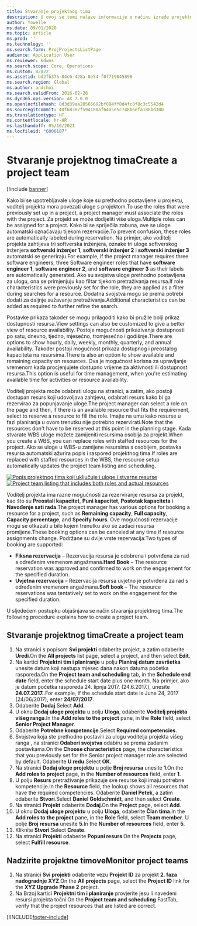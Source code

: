 ```yaml
---
title: Stvaranje projektnog tima
description: U ovoj se temi nalaze informacije o načinu izrade projektnih timova i upravljanja njima.
author: Yowelle
ms.date: 09/01/2020
ms.topic: article
ms.prod: ''
ms.technology: ''
ms.search.form: ProjProjectsListPage
audience: Application User
ms.reviewer: kdwns
ms.search.scope: Core, Operations
ms.custom: 82022
ms.assetid: bd2fb375-84c6-428a-8e54-f0f719045898
ms.search.region: Global
ms.author: andchoi
ms.search.validFrom: 2016-02-28
ms.dyn365.ops.version: AX 7.0.0
ms.openlocfilehash: 8d3d39aa28565692bf894ff8d4fc8f8c3c5542d4
ms.sourcegitcommit: 40f68387f594180af64a5e5c748b6efa188bd300
ms.translationtype: HT
ms.contentlocale: hr-HR
ms.lasthandoff: 05/10/2021
ms.locfileid: "6006187"
---
```

# <a name="create-a-project-team"></a><span data-ttu-id="22c25-103">Stvaranje projektnog tima</span><span class="sxs-lookup"><span data-stu-id="22c25-103">Create a project team</span></span>

[!include [banner](../includes/banner.md)]

<span data-ttu-id="22c25-104">Kako bi se upotrebljavale uloge koje su prethodno postavljene u projektu, voditelj projekta mora povezati uloge s projektom.</span><span class="sxs-lookup"><span data-stu-id="22c25-104">To use the roles that were previously set up in a project, a project manager must associate the roles with the project.</span></span> <span data-ttu-id="22c25-105">Za projekt se može dodijeliti više uloga.</span><span class="sxs-lookup"><span data-stu-id="22c25-105">Multiple roles can be assigned for a project.</span></span> <span data-ttu-id="22c25-106">Kako bi se spriječila zabuna, ove se uloge automatski označavaju tijekom rezervacije.</span><span class="sxs-lookup"><span data-stu-id="22c25-106">To prevent confusion, these roles are automatically labeled during reservation.</span></span> <span data-ttu-id="22c25-107">Na primjer, ako voditelj projekta zahtijeva tri softverska inženjera, oznake tri uloge softverskog inženjera **softverski inženjer 1**, **softverski inženjer 2** i **softverski inženjer 3** automatski se generiraju.</span><span class="sxs-lookup"><span data-stu-id="22c25-107">For example, if the project manager requires three software engineers, three Software engineer roles that have **software engineer 1**, **software engineer 2**, and **software engineer 3** as their labels are automatically generated.</span></span> <span data-ttu-id="22c25-108">Ako su svojstva uloge prethodno postavljena za ulogu, ona se primjenjuju kao filtar tijekom pretraživanja resursa.</span><span class="sxs-lookup"><span data-stu-id="22c25-108">If role characteristics were previously set for the role, they are applied as a filter during searches for a resource.</span></span> <span data-ttu-id="22c25-109">Dodatna svojstva mogu se prema potrebi dodati za daljnje sužavanje pretraživanja.</span><span class="sxs-lookup"><span data-stu-id="22c25-109">Additional characteristics can be added as required to further refine the search.</span></span>

<span data-ttu-id="22c25-110">Postavke prikaza također se mogu prilagoditi kako bi pružile bolji prikaz dostupnosti resursa.</span><span class="sxs-lookup"><span data-stu-id="22c25-110">View settings can also be customized to give a better view of resource availability.</span></span> <span data-ttu-id="22c25-111">Postoje mogućnosti prikazivanja dostupnosti po satu, dnevno, tjedno, mjesečno, tromjesečno i godišnje.</span><span class="sxs-lookup"><span data-stu-id="22c25-111">There are options to show hourly, daily, weekly, monthly, quarterly, and annual availability.</span></span> <span data-ttu-id="22c25-112">Također postoji mogućnost prikaza dostupnog i preostalog kapaciteta na resursima.</span><span class="sxs-lookup"><span data-stu-id="22c25-112">There is also an option to show available and remaining capacity on resources.</span></span> <span data-ttu-id="22c25-113">Ova je mogućnost korisna za upravljanje vremenom kada procjenjujete dostupno vrijeme za aktivnosti ili dostupnost resursa.</span><span class="sxs-lookup"><span data-stu-id="22c25-113">This option is useful for time management, when you're estimating available time for activities or resource availability.</span></span>

<span data-ttu-id="22c25-114">Voditelj projekta može odabrati ulogu na stranici, a zatim, ako postoji dostupan resurs koji udovoljava zahtjevu, odabrati resurs kako bi ga rezervirao za popunjavanje uloge.</span><span class="sxs-lookup"><span data-stu-id="22c25-114">The project manager can select a role on the page and then, if there is an available resource that fits the requirement, select to reserve a resource to fill the role.</span></span> <span data-ttu-id="22c25-115">Imajte na umu kako resurse u fazi planiranja u ovom trenutku nije potrebno rezervirati.</span><span class="sxs-lookup"><span data-stu-id="22c25-115">Note that the resources don't have to be reserved at this point in the planning stage.</span></span> <span data-ttu-id="22c25-116">Kada stvarate WBS uloge možete zamijeniti resursima osoblja za projekt.</span><span class="sxs-lookup"><span data-stu-id="22c25-116">When you create a WBS, you can replace roles with staffed resources for the project.</span></span> <span data-ttu-id="22c25-117">Ako se uloge u WBS-u zamijene resursima s osobljem, postavka resursa automatski ažurira popis i raspored projektnog tima.</span><span class="sxs-lookup"><span data-stu-id="22c25-117">If roles are replaced with staffed resources in the WBS, the resource setup automatically updates the project team listing and scheduling.</span></span>

<span data-ttu-id="22c25-118">[![Popis projektnog tima koji uključuje i uloge i stvarne resurse](./media/projectresourcing03-1024x368.jpg)](./media/projectresourcing03.jpg)</span><span class="sxs-lookup"><span data-stu-id="22c25-118">[![Project team listing that includes both roles and actual resources](./media/projectresourcing03-1024x368.jpg)](./media/projectresourcing03.jpg)</span></span> 

<span data-ttu-id="22c25-119">Voditelj projekta ima razne mogućnosti za rezerviranje resursa za projekt, kao što su **Preostali kapacitet**, **Puni kapacitet**, **Postotak kapaciteta** i **Navođenje sati rada**.</span><span class="sxs-lookup"><span data-stu-id="22c25-119">The project manager has various options for booking a resource for a project, such as **Remaining capacity**, **Full capacity**, **Capacity percentage**, and **Specify hours**.</span></span> <span data-ttu-id="22c25-120">Ove mogućnosti rezervacije mogu se otkazati u bilo kojem trenutku ako se zadaci resursa promijene.</span><span class="sxs-lookup"><span data-stu-id="22c25-120">These booking options can be canceled at any time if resource assignments change.</span></span> <span data-ttu-id="22c25-121">Podržane su dvije vrste rezervacija:</span><span class="sxs-lookup"><span data-stu-id="22c25-121">Two types of booking are supported:</span></span>

- <span data-ttu-id="22c25-122">**Fiksna rezervacija** – Rezervacija resursa je odobrena i potvrđena za rad s određenim vremenom angažmana.</span><span class="sxs-lookup"><span data-stu-id="22c25-122">**Hard Book** – The resource reservation was approved and confirmed to work on the engagement for the specified duration.</span></span>
- <span data-ttu-id="22c25-123">**Uvjetna rezervacija** – Rezervacija resursa uvjetno je potvrđena za rad s određenim vremenom angažmana.</span><span class="sxs-lookup"><span data-stu-id="22c25-123">**Soft book** – The resource reservations was tentatively set to work on the engagement for the specified duration.</span></span>

<span data-ttu-id="22c25-124">U sljedećem postupku objašnjava se način stvaranja projektnog tima.</span><span class="sxs-lookup"><span data-stu-id="22c25-124">The following procedure explains how to create a project team.</span></span>

## <a name="create-a-project-team"></a><span data-ttu-id="22c25-125">Stvaranje projektnog tima</span><span class="sxs-lookup"><span data-stu-id="22c25-125">Create a project team</span></span>

1. <span data-ttu-id="22c25-126">Na stranici s popisom **Svi projekti** odaberite projekt, a zatim odaberite **Uredi**.</span><span class="sxs-lookup"><span data-stu-id="22c25-126">On the **All projects** list page, select a project, and then select **Edit**.</span></span>
2. <span data-ttu-id="22c25-127">Na kartici **Projektni tim i planiranje** u polju **Planiraj datum završetka** unesite datum koji nastupa mjesec dana nakon datuma početka rasporeda.</span><span class="sxs-lookup"><span data-stu-id="22c25-127">On the **Project team and scheduling** tab, in the **Schedule end date** field, enter the schedule start date plus one month.</span></span> <span data-ttu-id="22c25-128">Na primjer, ako je datum početka rasporeda 24. lipnja 2017. (24.6.2017.), unesite **24.07.2017.**.</span><span class="sxs-lookup"><span data-stu-id="22c25-128">For example, if the schedule start date is June 24, 2017 (24/06/2017), enter **24/07/2017**.</span></span>
3. <span data-ttu-id="22c25-129">Odaberite **Dodaj**.</span><span class="sxs-lookup"><span data-stu-id="22c25-129">Select **Add**.</span></span>
4. <span data-ttu-id="22c25-130">U oknu **Dodaj uloge projektu** u polju **Uloga**, odaberite **Voditelj projekta višeg ranga**.</span><span class="sxs-lookup"><span data-stu-id="22c25-130">In the **Add roles to the project** pane, in the **Role** field, select **Senior Project Manager**.</span></span>
5. <span data-ttu-id="22c25-131">Odaberite **Potrebne kompetencije**.</span><span class="sxs-lookup"><span data-stu-id="22c25-131">Select **Required competencies**.</span></span>
6. <span data-ttu-id="22c25-132">Svojstva koja ste prethodno postavili za ulogu voditelja projekta višeg ranga , na stranici **Odaberi svojstva** odabiru se prema zadanim postavkama.</span><span class="sxs-lookup"><span data-stu-id="22c25-132">On the **Choose characteristics** page, the characteristics that you previously set for the Senior project manager role are selected by default.</span></span> <span data-ttu-id="22c25-133">Odaberite **U redu**.</span><span class="sxs-lookup"><span data-stu-id="22c25-133">Select **OK**.</span></span>
7. <span data-ttu-id="22c25-134">Na stranici **Dodaj uloge projektu** u polje **Broj resursa** unesite **1**.</span><span class="sxs-lookup"><span data-stu-id="22c25-134">On the **Add roles to project** page, in the **Number of resources** field, enter **1**.</span></span>
8. <span data-ttu-id="22c25-135">U polju **Resurs** pretraživanje prikazuje sve resurse koji imaju potrebne kompetencije.</span><span class="sxs-lookup"><span data-stu-id="22c25-135">In the **Resource** field, the lookup shows all resources that have the required competencies.</span></span> <span data-ttu-id="22c25-136">Odaberite **Daniel Petek**, a zatim odaberite **Stvori**.</span><span class="sxs-lookup"><span data-stu-id="22c25-136">Select **Daniel Goldschmidt**, and then select **Create**.</span></span>
9. <span data-ttu-id="22c25-137">Na stranici **Projekt** odaberite **Dodaj**.</span><span class="sxs-lookup"><span data-stu-id="22c25-137">On the **Project** page, select **Add**.</span></span>
10. <span data-ttu-id="22c25-138">U oknu **Dodaj uloge projektu** u polju **Uloga**, odaberite **Član tima**.</span><span class="sxs-lookup"><span data-stu-id="22c25-138">In the **Add roles to the project** pane, in the **Role** field, select **Team member**.</span></span> <span data-ttu-id="22c25-139">U polje **Broj resursa** unesite **5**.</span><span class="sxs-lookup"><span data-stu-id="22c25-139">In the **Number of resources** field, enter **5**.</span></span>
11. <span data-ttu-id="22c25-140">Kliknite **Stvori**.</span><span class="sxs-lookup"><span data-stu-id="22c25-140">Select **Create**.</span></span>
12. <span data-ttu-id="22c25-141">Na stranici **Projekti** odaberite **Popuni resurs**.</span><span class="sxs-lookup"><span data-stu-id="22c25-141">On the **Projects** page, select **Fulfill resource**.</span></span>

## <a name="monitor-project-teams"></a><span data-ttu-id="22c25-142">Nadzirite projektne timove</span><span class="sxs-lookup"><span data-stu-id="22c25-142">Monitor project teams</span></span>
1. <span data-ttu-id="22c25-143">Na stranici **Svi projekti** odaberite vezu **Projekt ID** za projekt **2. faza nadogradnje XYZ**.</span><span class="sxs-lookup"><span data-stu-id="22c25-143">On the **All projects** page, select the **Project ID** link for the **XYZ Upgrade Phase 2** project.</span></span>
2. <span data-ttu-id="22c25-144">Na Brzoj kartici **Projektni tim i planiranje** provjerite jesu li navedeni resursi projekta točni.</span><span class="sxs-lookup"><span data-stu-id="22c25-144">On the **Project team and scheduling** FastTab, verify that the project resources that are listed are correct.</span></span>


[!INCLUDE[footer-include](../includes/footer-banner.md)]